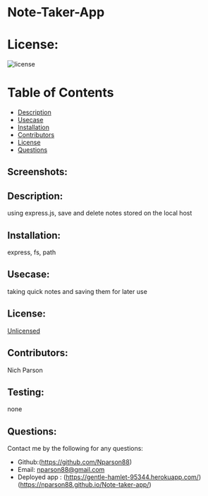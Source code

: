  # Note-Taker-App
# License: 
![license](https://img.shields.io/badge/License-[Unlicensed](Unlicensed.txt)-blue?style=for-the-badge&logo=appveyor.svg)
# Table of Contents 
* [Description](#description)
* [Usecase](#Usecase)
* [Installation](#installation)
* [Contributors](#contributors)
* [License](#license)
* [Questions](#questions)

## Screenshots:
    
## Description: 
using express.js, save and delete notes stored on the local host
## Installation: 
express, fs, path
## Usecase: 
taking quick notes and saving them for later use
## License: 
[Unlicensed](Unlicensed.txt)
## Contributors: 
Nich Parson
## Testing: 
none
## Questions: 
Contact me by the following for any questions:
* Github:(https://github.com/Nparson88)
* Email: nparson88@gmail.com 
* Deployed app : (https://gentle-hamlet-95344.herokuapp.com/)
                 (https://nparson88.github.io/Note-taker-app/)